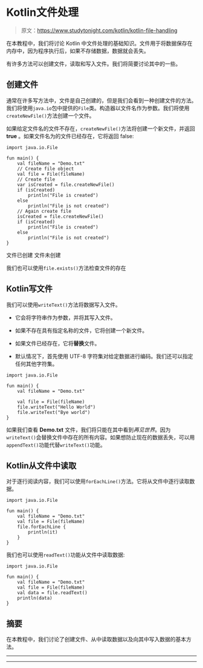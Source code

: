 # Kotlin文件处理

> 原文：<https://www.studytonight.com/kotlin/kotlin-file-handling>

在本教程中，我们将讨论 Kotlin 中文件处理的基础知识。文件用于将数据保存在内存中，因为程序执行后，如果不存储数据，数据就会丢失。

有许多方法可以创建文件，读取和写入文件。我们将简要讨论其中的一些。

## 创建文件

通常在许多写方法中，文件是自己创建的，但是我们会看到一种创建文件的方法。我们将使用`java.io`包中提供的`File`类。构造器以文件名作为参数。我们将使用`createNewFile()`方法创建一个文件。

如果给定文件名的文件不存在，`createNewFile()`方法将创建一个新文件，并返回 **true** 。如果文件名为的文件已经存在，它将返回 false:

```
import java.io.File

fun main() {
    val fileName = "Demo.txt"
    // Create file object
    val file = File(fileName)
    // Create file
    var isCreated = file.createNewFile()
    if (isCreated)
        println("File is created")
    else
        println("File is not created")
    // Again create file
    isCreated = file.createNewFile()
    if (isCreated)
        println("File is created")
    else
        println("File is not created")
}
```

文件已创建
文件未创建

我们也可以使用`file.exists()`方法检查文件的存在

## Kotlin写文件

我们可以使用`writeText()`方法将数据写入文件。

*   它会将字符串作为参数，并将其写入文件。

*   如果不存在具有指定名称的文件，它将创建一个新文件。

*   如果文件已经存在，它将**替换**文件。

*   默认情况下，首先使用 UTF-8 字符集对给定数据进行编码。我们还可以指定任何其他字符集。

```
import java.io.File

fun main() {
    val fileName = "Demo.txt"

    val file = File(fileName)
    file.writeText("Hello World")
    file.writeText("Bye world")
}
```

如果我们查看 **Demo.txt** 文件，我们将只能在其中看到*再见世界*。因为`writeText()`会替换文件中存在的所有内容。如果想防止现在的数据丢失，可以用`appendText()`功能代替`writeText()`功能。

## Kotlin从文件中读取

对于逐行阅读内容，我们可以使用`forEachLine()`方法。它将从文件中逐行读取数据。

```
import java.io.File

fun main() {
    val fileName = "Demo.txt"
    val file = File(fileName)
    file.forEachLine {
        println(it)
    }
}
```

我们也可以使用`readText()`功能从文件中读取数据:

```
import java.io.File

fun main() {
    val fileName = "Demo.txt"
    val file = File(fileName)
    val data = file.readText()
    println(data)
}
```

## 摘要

在本教程中，我们讨论了创建文件、从中读取数据以及向其中写入数据的基本方法。

* * *

* * *